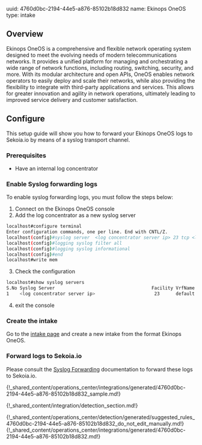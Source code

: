uuid: 4760d0bc-2194-44e5-a876-85102b18d832
name: Ekinops OneOS
type: intake

## Overview

  Ekinops OneOS is a comprehensive and flexible network operating system designed to meet the evolving needs of modern telecommunications networks. It provides a unified platform for managing and orchestrating a wide range of network functions, including routing, switching, security, and more. With its modular architecture and open APIs, OneOS enables network operators to easily deploy and scale their networks, while also providing the flexibility to integrate with third-party applications and services. This allows for greater innovation and agility in network operations, ultimately leading to improved service delivery and customer satisfaction.

## Configure

This setup guide will show you how to forward your Ekinops OneOS logs to Sekoia.io by means of a syslog transport channel.

### Prerequisites

- Have an internal log concentrator

### Enable Syslog forwarding logs

To enable syslog forwarding logs, you must follow the steps below:

1. Connect on the Ekinops OneOS console
2. Add the log concentrator as a new syslog server
```bash
localhost#configure terminal
Enter configuration commands, one per line. End with CNTL/Z.
localhost(config)#syslog server  <log concentrator server ip> 23 tcp <log concentrator port>
localhost(config)#logging syslog filter all
localhost(config)#logging syslog informational
localhost(config)#end
localhost#write mem
```
3. Check the configuration
```bash
localhost#show syslog servers
S.No Syslog Server                                    Facility VrfName                       Protocol  port    Interface                  Bytes-Sent
1    <log concentrator server ip>                      23      default 
```
4. exit the console

### Create the intake

Go to the [intake page](https://app.sekoia.io/operations/intakes) and create a new intake from the format Ekinops OneOS.

### Forward logs to Sekoia.io

Please consult the [Syslog Forwarding](../../../ingestion_methods/sekoiaio_forwarder/) documentation to forward these logs to Sekoia.io.

{!_shared_content/operations_center/integrations/generated/4760d0bc-2194-44e5-a876-85102b18d832_sample.md!}


{!_shared_content/integration/detection_section.md!}

{!_shared_content/operations_center/detection/generated/suggested_rules_4760d0bc-2194-44e5-a876-85102b18d832_do_not_edit_manually.md!}
{!_shared_content/operations_center/integrations/generated/4760d0bc-2194-44e5-a876-85102b18d832.md!}
